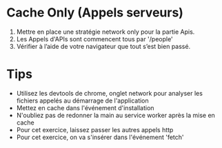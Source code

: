 # Cache Only (Appels serveurs)

1. Mettre en place une stratégie network only pour la partie Apis.
1. Les Appels d'APIs sont commencent tous par '/people'
1. Vérifier à l’aide de votre navigateur que tout s’est bien passé.

# Tips

- Utilisez les devtools de chrome, onglet network pour analyser les fichiers appelés au démarrage de l'application
- Mettez en cache dans l'événement d'installation
- N'oubliez pas de redonner la main au service worker après la mise en cache
- Pour cet exercice, laissez passer les autres appels http
- Pour cet exercice, on va s'insérer dans l'événement 'fetch'
